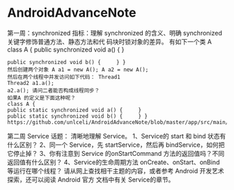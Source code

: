 # AndroidAdvanceNote
第一周：synchronized 指标：理解 synchronized 的含义、明确 synchronized 关键字修饰普通方法、静态方法和代 码块时锁对象的差异。
有如下一个类
    A class A { 
     public synchronized void a() {     } 
 
    public synchronized void b() {     } }
    然后创建两个对象 A a1 = new A(); A a2 = new A(); 
    然后在两个线程中并发访问如下代码： Thread1 
    Thread2 a1.a();                      
    a2.a(); 请问二者能否构成线程同步？ 
    如果A 的定义是下面这种呢？
    class A {   
    public static synchronized void a() {     } 
    public static synchronized void b() {     } } https://github.com/unlceli/AndroidAdvanceNote/blob/master/app/src/main/java/advance/li/androidadvancenote/01synchronized/synchronized.md

第二周  Service 话题：
清晰地理解 Service。 1、Service的 start 和 bind 状态有什么区别？ 2、同一个 Service，先 startService，然后再 bindService，如何把它停止掉？ 3、你有注意到 Service 的onStartCommand 方法的返回值吗？不同返回值有什么区别？ 4、Service的生命周期方法 onCreate、onStart、onBind 等运行在哪个线程？ 
请从网上查找相干主题的内容，或者参考 Android 开发艺术探索，还可以阅读 Android 官方 文档中有关 Service的章节。 
